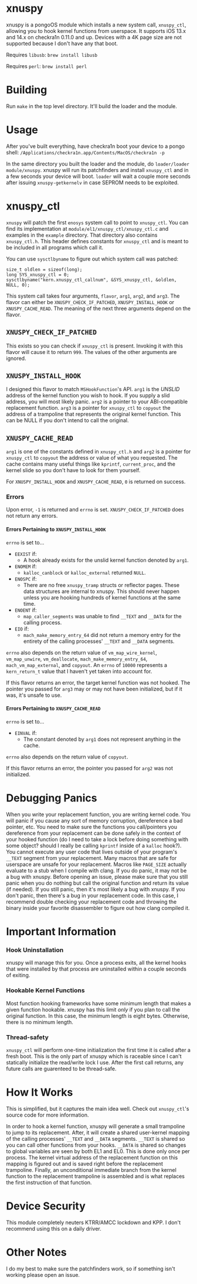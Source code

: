 # xnuspy

xnuspy is a pongoOS module which installs a new system call, `xnuspy_ctl`,
allowing you to hook kernel functions from userspace. It supports iOS 13.x and
14.x on checkra1n 0.11.0 and up. Devices with a 4K page size are not
supported because I don't have any that boot.

Requires `libusb`: `brew install libusb`

Requires `perl`: `brew install perl`

# Building
Run `make` in the top level directory. It'll build the loader and the module.

# Usage
After you've built everything, have checkra1n boot your device to a pongo
shell: `/Applications/checkra1n.app/Contents/MacOS/checkra1n -p`

In the same directory you built the loader and the module, do
`loader/loader module/xnuspy`. xnuspy will run its patchfinders and install
`xnuspy_ctl` and in a few seconds your device will boot. `loader` will wait a
couple more seconds after issuing `xnuspy-getkernelv` in case SEPROM needs
to be exploited.

# xnuspy_ctl
`xnuspy` will patch the first `enosys` system call to point to `xnuspy_ctl`.
You can find its implementation at `module/el1/xnuspy_ctl/xnuspy_ctl.c` and
examples in the `example` directory. That directory also contains
`xnuspy_ctl.h`. This header defines constants for `xnuspy_ctl` and is meant
to be included in all programs which call it.

You can use `sysctlbyname` to figure out which system call was patched:

```
size_t oldlen = sizeof(long);
long SYS_xnuspy_ctl = 0;
sysctlbyname("kern.xnuspy_ctl_callnum", &SYS_xnuspy_ctl, &oldlen, NULL, 0);
```

This system call takes four arguments, `flavor`, `arg1`, `arg2`, and `arg3`.
The flavor can either be `XNUSPY_CHECK_IF_PATCHED`, `XNUSPY_INSTALL_HOOK` or
`XNUSPY_CACHE_READ`. The meaning of the next three arguments depend on the
flavor.

## `XNUSPY_CHECK_IF_PATCHED`
This exists so you can check if `xnuspy_ctl` is present. Invoking it with this
flavor will cause it to return `999`. The values of the other arguments are
ignored.

## `XNUSPY_INSTALL_HOOK`
I designed this flavor to match `MSHookFunction`'s API. `arg1` is the *UNSLID*
address of the kernel function you wish to hook. If you supply a slid address,
you will most likely panic. `arg2` is a pointer to your ABI-compatible replacement
function. `arg3` is a pointer for `xnuspy_ctl` to `copyout` the address of a
trampoline that represents the original kernel function. This can be NULL if you don't intend to call the original.

## `XNUSPY_CACHE_READ`
`arg1` is one of the constants defined in `xnuspy_ctl.h` and `arg2` is a
pointer for `xnuspy_ctl` to `copyout` the address or value of what you requested.
The cache contains many useful things like `kprintf`, `current_proc`, and the
kernel slide so you don't have to look for them yourself.

For `XNUSPY_INSTALL_HOOK` and `XNUSPY_CACHE_READ`, `0` is returned on success.

### Errors
Upon error, `-1` is returned and `errno` is set. `XNUSPY_CHECK_IF_PATCHED`
does not return any errors.

#### Errors Pertaining to `XNUSPY_INSTALL_HOOK`
`errno` is set to...
- `EEXIST` if:
  - A hook already exists for the unslid kernel function denoted by `arg1`.
- `ENOMEM` if:
  - `kalloc_canblock` or `kalloc_external` returned `NULL`.
- `ENOSPC` if:
  - There are no free `xnuspy_tramp` structs or reflector pages. These data
structures are internal to xnuspy. This should never happen unless you are
hooking hundreds of kernel functions at the same time.
- `ENOENT` if:
  - `map_caller_segments` was unable to find `__TEXT` and `__DATA` for the
calling process.
- `EIO` if:
  - `mach_make_memory_entry_64` did not return a memory entry for the entirety
of the calling processes' `__TEXT` and `__DATA` segments.

`errno` also depends on the return value of `vm_map_wire_kernel`,
`vm_map_unwire`, `vm_deallocate`, `mach_make_memory_entry_64`,
`mach_vm_map_external`, and `copyout`. An `errno` of `10000` represents a
`kern_return_t` value that I haven't yet taken into account for.

If this flavor returns an error, the target kernel function was not hooked.
The pointer you passed for `arg3` may or may not have been initialized, but if
it was, it's unsafe to use.

#### Errors Pertaining to `XNUSPY_CACHE_READ`
`errno` is set to...
- `EINVAL` if:
  - The constant denoted by `arg1` does not represent anything in the cache.

`errno` also depends on the return value of `copyout`.

If this flavor returns an error, the pointer you passed for `arg2` was not
initialized.

# Debugging Panics
When you write your replacement function, you are writing kernel code. You
will panic if you cause any sort of memory corruption, dereference a bad
pointer, etc. You need to make sure the functions you call/pointers you
dereference from your replacement can be done safely in the context of your
hooked function (do I need to take a lock before doing something with some
object? should I really be calling `kprintf` inside of a `kalloc` hook?).
You cannot execute any user code that lives outside of your program's `__TEXT`
segment from your replacement. Many macros that are safe for userspace are
unsafe for your replacement. Macros like `PAGE_SIZE` actually evaluate to a
stub when I compile with clang. If you do panic, it may not be a bug with
xnuspy. Before opening an issue, please make sure that you still panic when
you do nothing but call the original function and return its value (if needed).
If you still panic, then it's most likely a bug with xnuspy. If you don't panic,
then there's a bug in your replacement code. In this case, I recommend double
checking your replacement code and throwing the binary inside your favorite
disassembler to figure out how clang compiled it.

# Important Information
### Hook Uninstallation
xnuspy will manage this for you. Once a process exits, all the kernel hooks
that were installed by that process are uninstalled within a couple seconds of
exiting.

### Hookable Kernel Functions
Most function hooking frameworks have some minimum length that makes a given
function hookable. xnuspy has this limit *only* if you plan to call the original
function. In this case, the minimum length is eight bytes. Otherwise, there
is no minimum length.

### Thread-safety
`xnuspy_ctl` will perform one-time initialization the first time it is called
after a fresh boot. This is the only part of xnuspy which is raceable since
I can't statically initialize the read/write lock I use. After the first call
returns, any future calls are guarenteed to be thread-safe.

# How It Works
This is simplified, but it captures the main idea well. Check out `xnuspy_ctl`'s
source code for more information.

In order to hook a kernel function, xnuspy will generate a small trampoline to
jump to its replacement. After, it will create a shared user-kernel mapping of
the calling processes' `__TEXT` and `__DATA` segments. `__TEXT` is shared so
you can call other functions from your hooks. `__DATA` is shared so changes to
global variables are seen by both EL1 and EL0. This is done only once per
process. The kernel virtual address of the replacement function on this mapping
is figured out and is saved right before the replacement trampoline. Finally,
an unconditional immediate branch from the kernel function to the replacement
trampoline is assembled and is what replaces the first instruction of that
function.

# Device Security
This module completely neuters KTRR/AMCC lockdown and KPP. I don't
recommend using this on a daily driver.

# Other Notes
I do my best to make sure the patchfinders work, so if something isn't working
please open an issue.

